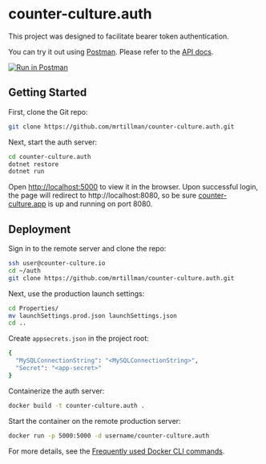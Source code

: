 # counter-culture.auth

This project was designed to facilitate bearer token authentication.
 
You can try it out using [Postman](https://learning.getpostman.com/). Please refer to the [API docs](https://documenter.getpostman.com/view/1403721/S17wPS3o).

[![Run in Postman](https://run.pstmn.io/button.svg)](https://www.getpostman.com/collections/0dce1d0a523b04ee3cb3)


## Getting Started

First, clone the Git repo:

```sh
git clone https://github.com/mrtillman/counter-culture.auth.git
```

Next, start the auth server:

```sh
cd counter-culture.auth
dotnet restore
dotnet run
```

Open [http://localhost:5000](http://localhost:5000) to view it in the browser. Upon successful login, the page will redirect to http://localhost:8080, so be sure [counter-culture.app](https://github.com/mrtillman/counter-culture.app) is up and running on port 8080.

## Deployment

Sign in to the remote server and clone the repo:

```sh
ssh user@counter-culture.io
cd ~/auth
git clone https://github.com/mrtillman/counter-culture.auth.git
```

Next, use the production launch settings:

```sh
cd Properties/
mv launchSettings.prod.json launchSettings.json
cd ..
```

Create `appsecrets.json` in the project root:
```sh
{
  "MySQLConnectionString": "<MySQLConnectionString>",
  "Secret": "<app-secret>"
}
```

Containerize the auth server:

```sh
docker build -t counter-culture.auth .
```

Start the container on the remote production server:

```sh
docker run -p 5000:5000 -d username/counter-culture.auth
```

For more details, see the [Frequently used Docker CLI commands](https://github.com/mrtillman/counter-culture.docs/blob/master/docker/cli-commands.md).
